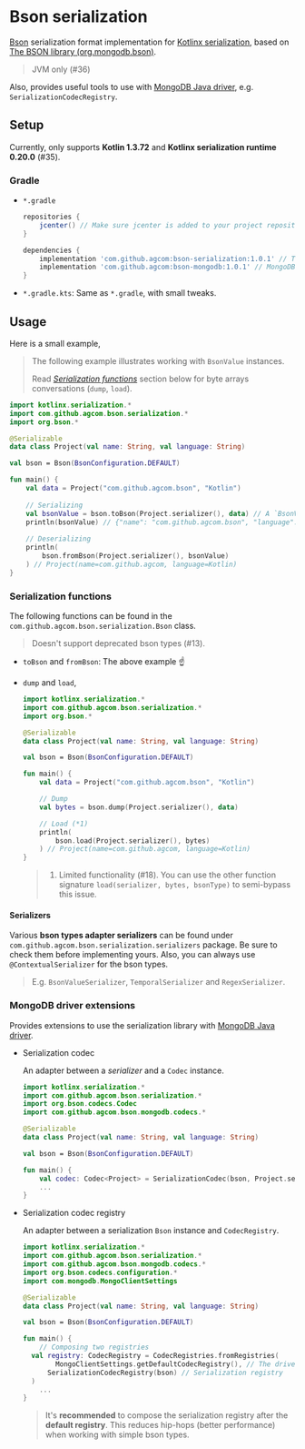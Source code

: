 # Bson serialization

[Bson](http://bsonspec.org/) serialization format implementation for [Kotlinx serialization](https://github.com/Kotlin/kotlinx.serialization), based on [The BSON library (org.mongodb.bson)](https://mvnrepository.com/artifact/org.mongodb/bson).

> JVM only (#36)

Also, provides useful tools to use with [MongoDB Java driver](https://mongodb.github.io/mongo-java-driver/), e.g. `SerializationCodecRegistry`.

## Setup

Currently, only supports **Kotlin 1.3.72** and **Kotlinx serialization runtime 0.20.0** (#35).

### Gradle

- `*.gradle`

  ```groovy
  repositories {
      jcenter() // Make sure jcenter is added to your project repositories
  }
  
  dependencies {
      implementation 'com.github.agcom:bson-serialization:1.0.1' // The bson serialization library
      implementation 'com.github.agcom:bson-mongodb:1.0.1' // MongoDB driver extensions
  }
  ```

- `*.gradle.kts`: Same as `*.gradle`, with small tweaks.

## Usage

Here is a small example,

> The following example illustrates working with `BsonValue` instances.
>
> Read *[Serialization functions](#serialization-functions)* section below for byte arrays conversations (`dump`, `load`).

```kotlin
import kotlinx.serialization.*
import com.github.agcom.bson.serialization.*
import org.bson.*

@Serializable
data class Project(val name: String, val language: String)

val bson = Bson(BsonConfiguration.DEFAULT)

fun main() {
    val data = Project("com.github.agcom.bson", "Kotlin")
    
    // Serializing
    val bsonValue = bson.toBson(Project.serializer(), data) // A `BsonValue` child, in this case `BsonDocument`
    println(bsonValue) // {"name": "com.github.agcom.bson", "language": "Kotlin"}
    
    // Deserializing
    println(
        bson.fromBson(Project.serializer(), bsonValue)
    ) // Project(name=com.github.agcom, language=Kotlin)
}
```

### Serialization functions

The following functions can be found in the `com.github.agcom.bson.serialization.Bson` class.

> Doesn't support deprecated bson types (#13).

- `toBson` and `fromBson`: The above example :point_up:

- `dump` and `load`,

	```kotlin
	import kotlinx.serialization.*
	import com.github.agcom.bson.serialization.*
	import org.bson.*
	
	@Serializable
	data class Project(val name: String, val language: String)
	
	val bson = Bson(BsonConfiguration.DEFAULT)
	
	fun main() {
	    val data = Project("com.github.agcom.bson", "Kotlin")
	
	    // Dump
	    val bytes = bson.dump(Project.serializer(), data)
	
	    // Load (*1)
	    println(
	        bson.load(Project.serializer(), bytes)
	    ) // Project(name=com.github.agcom, language=Kotlin)
	}
	```

	> 1. Limited functionality (#18). You can use the other function signature `load(serializer, bytes, bsonType)` to semi-bypass this issue.

#### Serializers

Various **bson types adapter serializers** can be found under `com.github.agcom.bson.serialization.serializers` package. Be sure to check them before implementing yours. Also, you can always use `@ContextualSerializer` for the bson types.

> E.g. `BsonValueSerializer`, `TemporalSerializer` and `RegexSerializer`.

### MongoDB driver extensions

Provides extensions to use the serialization library with [MongoDB Java driver](https://mongodb.github.io/mongo-java-driver/).

- Serialization codec

	An adapter between a *serializer* and a `Codec` instance.

	```kotlin
	import kotlinx.serialization.*
	import com.github.agcom.bson.serialization.*
	import org.bson.codecs.Codec
	import com.github.agcom.bson.mongodb.codecs.*
	
	@Serializable
	data class Project(val name: String, val language: String)
	
	val bson = Bson(BsonConfiguration.DEFAULT)
	
	fun main() {
	    val codec: Codec<Project> = SerializationCodec(bson, Project.serializer()) // Look here
	    ...
	}
	```

- Serialization codec registry

  An adapter between a serialization `Bson` instance and `CodecRegistry`.

  ```kotlin
  import kotlinx.serialization.*
  import com.github.agcom.bson.serialization.*
  import com.github.agcom.bson.mongodb.codecs.*
  import org.bson.codecs.configuration.*
  import com.mongodb.MongoClientSettings
  
  @Serializable
  data class Project(val name: String, val language: String)
  
  val bson = Bson(BsonConfiguration.DEFAULT)
  
  fun main() {
      // Composing two registries
  	val registry: CodecRegistry = CodecRegistries.fromRegistries(
          MongoClientSettings.getDefaultCodecRegistry(), // The driver's default codec registry
		SerializationCodecRegistry(bson) // Serialization registry
  	)
      ...
  }
  ```
  
  > It's **recommended** to compose the serialization registry after the **default registry**. This reduces hip-hops (better performance) when working with simple bson types.
  >

